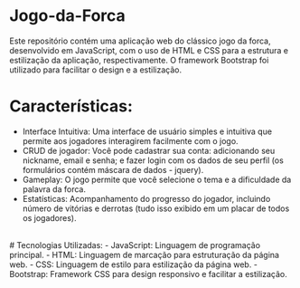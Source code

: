 # Jogo-da-Forca
Este repositório contém uma aplicação web do clássico jogo da forca, desenvolvido em JavaScript, com o uso de HTML e CSS para a estrutura e estilização da aplicação, respectivamente. O framework Bootstrap foi utilizado para facilitar o design e a estilização.
<br>
# Características:
- Interface Intuitiva: Uma interface de usuário simples e intuitiva que permite aos jogadores interagirem facilmente com o jogo.
- CRUD de jogador: Você pode cadastrar sua conta: adicionando seu nickname, email e senha; e fazer login com os dados de seu perfil (os formulários contém máscara de dados - jquery).
- Gameplay: O jogo permite que você selecione o tema e a dificuldade da palavra da forca.
- Estatísticas: Acompanhamento do progresso do jogador, incluindo número de vitórias e derrotas (tudo isso exibido em um placar de todos os jogadores).
<br>
# Tecnologias Utilizadas:
- JavaScript: Linguagem de programação principal.
- HTML: Linguagem de marcação para estruturação da página web.
- CSS: Linguagem de estilo para estilização da página web.
- Bootstrap: Framework CSS para design responsivo e facilitar a estilização.
